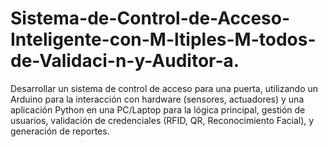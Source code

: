 # Sistema-de-Control-de-Acceso-Inteligente-con-M-ltiples-M-todos-de-Validaci-n-y-Auditor-a.
Desarrollar un sistema de control de acceso para una puerta, utilizando un Arduino para la interacción con hardware (sensores, actuadores) y una aplicación Python en una PC/Laptop para la lógica principal, gestión de usuarios, validación de credenciales (RFID, QR, Reconocimiento Facial), y generación de reportes. 
